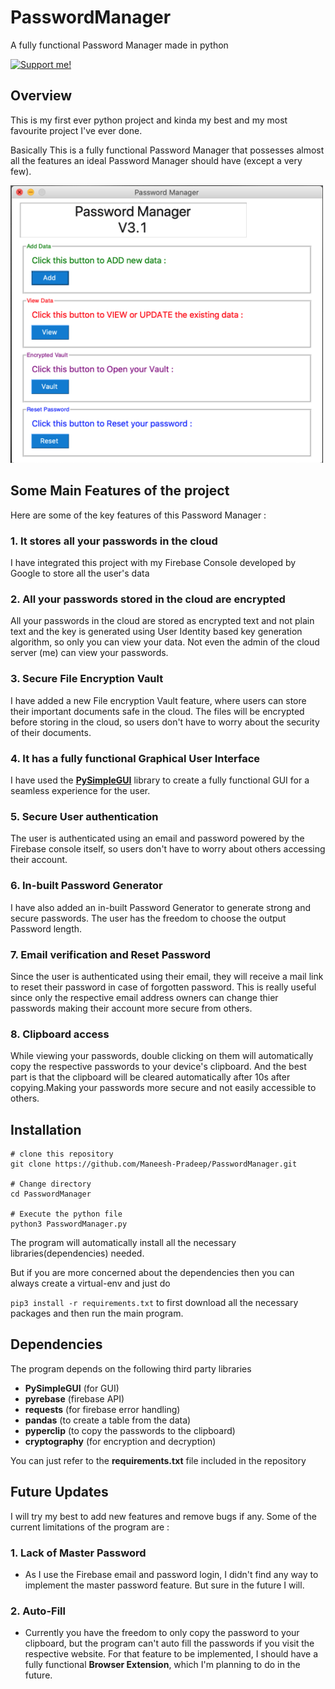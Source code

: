 # PasswordManager
A fully functional Password Manager made in python

[![Support me!](https://www.buymeacoffee.com/assets/img/custom_images/orange_img.png)](https://www.buymeacoffee.com/maneeshpradeep)

## Overview
This is my first ever python project and kinda my best and my most favourite project I've ever done.

Basically This is a fully functional Password Manager that possesses almost all the features an ideal Password Manager should have (except a very few).

<img src="https://github.com/Maneesh-Pradeep/PasswordManager/blob/master/images/Main-Screen.png" alt="Main Screen" width="500"/>

## Some Main Features of the project
Here are some of the key features of this Password Manager : 
### 1. It stores all your passwords in the **cloud**
  I have integrated this project with my Firebase Console developed by Google to store all the user's data
### 2. All your passwords stored in the cloud are encrypted
  All your passwords in the cloud are stored as encrypted text and not plain text and the key is generated using User Identity based key generation algorithm, so only you can view your data. Not even the admin of the cloud server (me) can view your passwords.
### 3. Secure File Encryption Vault
  I have added a new File encryption Vault feature, where users can store their important documents safe in the cloud. The files will be encrypted before storing in the cloud, so users don't have to worry about the security of their documents.
### 4. It has a fully functional Graphical User Interface
  I have used the [**PySimpleGUI**](https://pysimplegui.readthedocs.io/en/latest/) library to create a fully functional GUI for a seamless experience for the user.
### 5. Secure User authentication
  The user is authenticated using an email and password powered by the Firebase console itself, so users don't have to worry about others accessing their account.
### 6. In-built Password Generator
  I have also added an in-built Password Generator to generate strong and secure passwords. The user has the freedom to choose the output Password length.
### 7. Email verification and Reset Password
  Since the user is authenticated using their email, they will receive a mail link to reset their password in case of forgotten password. This is really useful since only the respective email address owners can change thier passwords making their account more secure from others.
### 8. Clipboard access
  While viewing your passwords, double clicking on them will automatically copy the respective passwords to your device's clipboard. And the best part is that the clipboard will be cleared automatically after 10s after copying.Making your passwords more secure and not easily accessible to others.
  
## Installation
```
# clone this repository
git clone https://github.com/Maneesh-Pradeep/PasswordManager.git

# Change directory
cd PasswordManager

# Execute the python file
python3 PasswordManager.py
```

The program will automatically install all the necessary libraries(dependencies) needed.

But if you are more concerned about the dependencies then you can always create a virtual-env and just do 

`pip3 install -r requirements.txt` to first download all the necessary packages and then run the main program.

## Dependencies
The program depends on the following third party libraries
  * **PySimpleGUI** (for GUI)
  * **pyrebase** (firebase API)
  * **requests** (for firebase error handling)
  * **pandas** (to create a table from the data)
  * **pyperclip** (to copy the passwords to the clipboard)
  * **cryptography** (for encryption and decryption)
  
  You can just refer to the **requirements.txt** file included in the repository

## Future Updates
I will try my best to add new features and remove bugs if any.
Some of the current limitations of the program are :
### 1. Lack of Master Password
  * As I use the Firebase email and password login, I didn't find any way to implement the master password feature. But sure in the future I will.
### 2. Auto-Fill
  * Currently you have the freedom to only copy the password to your clipboard, but the program can't auto fill the passwords if you visit the respective website. For that feature to be implemented, I should have a fully functional **Browser Extension**, which I'm planning to do in the future.
